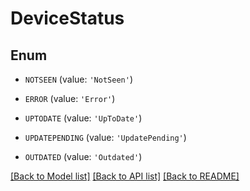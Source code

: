 # DeviceStatus


## Enum

* `NOTSEEN` (value: `'NotSeen'`)

* `ERROR` (value: `'Error'`)

* `UPTODATE` (value: `'UpToDate'`)

* `UPDATEPENDING` (value: `'UpdatePending'`)

* `OUTDATED` (value: `'Outdated'`)

[[Back to Model list]](../README.md#documentation-for-models) [[Back to API list]](../README.md#documentation-for-api-endpoints) [[Back to README]](../README.md)


